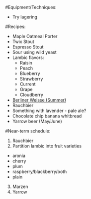 #Equipment/Techniques:

- Try lagering

#Recipes:

- Maple Oatmeal Porter
- Twix Stout
- Espresso Stout
- Sour using wild yeast
- Lambic flavors:
  - Raisin
  - Peach
  - Blueberry
  - Strawberry
  - Current
  - Grape
  - Cloudberry
- [Berliner Weisse (Summer)](http://www.snbbrewing.com/2013/06/weiss-hell-not.html)
- Rauchbier
- Something with lavender - pale ale?
- Chocolate chip banana whitbread
- Yarrow beer (May/June)

#Near-term schedule:
1. Rauchbier
2. Partition lambic into fruit varieties
* aronia
* cherry
* plum
* raspberry/blackberry/both
* plain
3. Marzen
4. Yarrow
